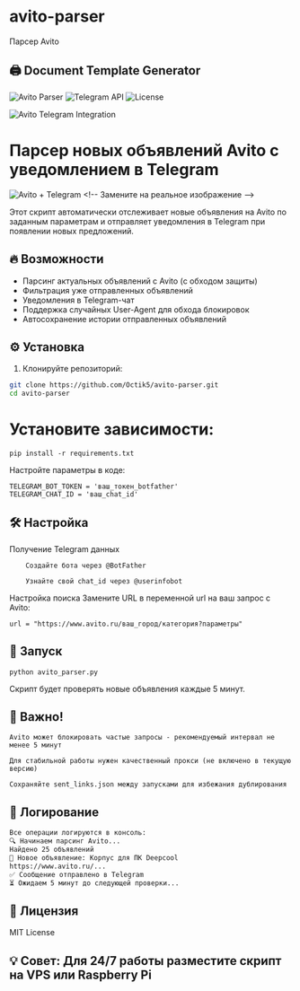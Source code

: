 # avito-parser
Парсер Avito
## 🖨️ Document Template Generator
![Avito Parser](https://img.shields.io/badge/Python-3.8%2B-blue)
![Telegram API](https://img.shields.io/badge/Telegram%20API-Latest-green)
![License](https://img.shields.io/badge/License-MIT-yellow)

![Avito Telegram Integration](https://i.pinimg.com/736x/c6/4d/f9/c64df982b36bc0ae4588a881ee7e1adb.jpg)

# Парсер новых объявлений Avito с уведомлением в Telegram

![Avito + Telegram]([https://example.com/avito-telegram-bot.jpg](https://i.pinimg.com/736x/c6/4d/f9/c64df982b36bc0ae4588a881ee7e1adb.jpg)) <!-- Замените на реальное изображение -->

Этот скрипт автоматически отслеживает новые объявления на Avito по заданным параметрам и отправляет уведомления в Telegram при появлении новых предложений.

## 🔥 Возможности

- Парсинг актуальных объявлений с Avito (с обходом защиты)
- Фильтрация уже отправленных объявлений
- Уведомления в Telegram-чат
- Поддержка случайных User-Agent для обхода блокировок
- Автосохранение истории отправленных объявлений

## ⚙️ Установка

1. Клонируйте репозиторий:
```bash
git clone https://github.com/Octik5/avito-parser.git
cd avito-parser
```
# Установите зависимости:
```
pip install -r requirements.txt
```

Настройте параметры в коде:
```
TELEGRAM_BOT_TOKEN = 'ваш_токен_botfather'
TELEGRAM_CHAT_ID = 'ваш_chat_id'
```

## 🛠 Настройка
Получение Telegram данных
```
    Создайте бота через @BotFather

    Узнайте свой chat_id через @userinfobot
```
Настройка поиска
Замените URL в переменной url на ваш запрос с Avito:
```
url = "https://www.avito.ru/ваш_город/категория?параметры"
```
## 🚀 Запуск
```
python avito_parser.py
```

Скрипт будет проверять новые объявления каждые 5 минут.
## 📌 Важно!

    Avito может блокировать частые запросы - рекомендуемый интервал не менее 5 минут

    Для стабильной работы нужен качественный прокси (не включено в текущую версию)

    Сохраняйте sent_links.json между запусками для избежания дублирования

## 📄 Логирование
```bash
Все операции логируются в консоль:
🔍 Начинаем парсинг Avito...
Найдено 25 объявлений
🔹 Новое объявление: Корпус для ПК Deepcool
https://www.avito.ru/...
✅ Сообщение отправлено в Telegram
⏳ Ожидаем 5 минут до следующей проверки...
```

## 📜 Лицензия

MIT License

## 💡 Совет: Для 24/7 работы разместите скрипт на VPS или Raspberry Pi
